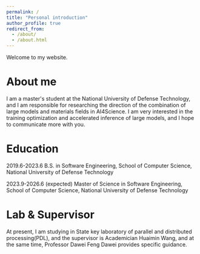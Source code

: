 ```yaml
---
permalink: /
title: "Personal introduction"
author_profile: true
redirect_from: 
  - /about/
  - /about.html
---
```


Welcome to my website.

# About me

I am a master's student at the National University of Defense Technology, and I am responsible for researching the direction of the combination of large models and materials fields in AI4Science. I am very interested in the training optimization and accelerated inference of large models, and I hope to communicate more with you.

# Education

2019.6-2023.6 B.S. in Software Engineering, School of Computer Science, National University of Defense Technology

2023.9-2026.6 (expected) Master of Science in Software Engineering, School of Computer Science, National University of Defense Technology

# Lab & Supervisor

At present, I am studying in State key laboratory of parallel and distributed processing(PDL), and the supervisor is Academician Huaimin Wang, and at the same time, Professor Dawei Feng Dawei provides specific guidance.